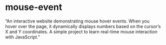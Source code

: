 # mouse-event
“An interactive website demonstrating mouse hover events. When you hover over the page, it dynamically displays numbers based on the cursor’s X and Y coordinates. A simple project to learn real-time mouse interaction with JavaScript.”
